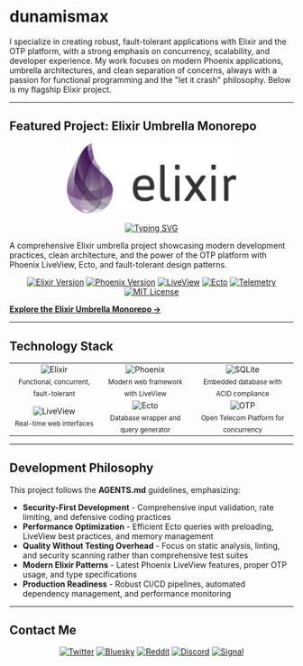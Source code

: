 # dunamismax

I specialize in creating robust, fault-tolerant applications with Elixir and the OTP platform, with a strong emphasis on concurrency, scalability, and developer experience. My work focuses on modern Phoenix applications, umbrella architectures, and clean separation of concerns, always with a passion for functional programming and the "let it crash" philosophy. Below is my flagship Elixir project.

---

## Featured Project: Elixir Umbrella Monorepo

<p align="center">
  <img src="https://github.com/elixir-lang/elixir-lang.github.com/raw/main/images/logo/logo.png" alt="Elixir Umbrella Monorepo Logo" width="300" />
</p>

<p align="center">
  <a href="https://github.com/dunamismax/elixir">
    <img src="https://readme-typing-svg.demolab.com/?font=Inter&weight=600&size=28&pause=1000&color=663399&center=true&vCenter=true&width=1200&height=90&lines=Modern+Elixir+Umbrella+Architecture;Phoenix+LiveView+1.1.2+%2B+Ecto+3.13.2;Comprehensive+Telemetry+%26+Monitoring;Interactive+Text+Adventure+Game+with+OTP;CLI+File+Processing+Tool+with+Shared+Logic;Clean+Separation+of+Concerns+%26+Domain+Logic;Comprehensive+CI%2FCD+with+GitHub+Actions;Code+Quality+with+Credo%2C+Dialyzer%2C+Sobelow;Fault-Tolerant+GenServer+%26+Supervision+Trees;Real-Time+Web+with+LiveView+Components;Production-Ready+Mix+Tasks+%26+Development+Setup;Open+Source+MIT+Licensed+Framework" alt="Typing SVG" />
  </a>
</p>

A comprehensive Elixir umbrella project showcasing modern development practices, clean architecture, and the power of the OTP platform with Phoenix LiveView, Ecto, and fault-tolerant design patterns.

<p align="center">
  <a href="https://elixir-lang.org/"><img src="https://img.shields.io/badge/Elixir-1.19+-663399.svg?logo=elixir&logoColor=white&style=for-the-badge" alt="Elixir Version"></a>
  <a href="https://phoenixframework.org/"><img src="https://img.shields.io/badge/Phoenix-1.7.21+-663399.svg?logo=phoenix-framework&logoColor=white&style=for-the-badge" alt="Phoenix Version"></a>
  <a href="https://hexdocs.pm/phoenix_live_view/"><img src="https://img.shields.io/badge/LiveView-1.1.2+-663399.svg?style=for-the-badge&logoColor=white" alt="LiveView"></a>
  <a href="https://hexdocs.pm/ecto/"><img src="https://img.shields.io/badge/Ecto-3.13.2+-663399.svg?style=for-the-badge&logoColor=white" alt="Ecto"></a>
  <a href="https://hex.pm/packages/telemetry"><img src="https://img.shields.io/badge/Telemetry-1.2+-663399.svg?style=for-the-badge&logoColor=white" alt="Telemetry"></a>
  <a href="https://opensource.org/licenses/MIT"><img src="https://img.shields.io/badge/License-MIT-663399.svg?style=for-the-badge&logoColor=white" alt="MIT License"></a>
</p>

[**Explore the Elixir Umbrella Monorepo →**](https://github.com/dunamismax/elixir)

---

## Technology Stack

<table align="center">
<tr>
<td align="center">
<img src="https://img.shields.io/badge/Language-Elixir_1.19+-663399?style=for-the-badge&logo=elixir&logoColor=white" alt="Elixir"><br>
<sub>Functional, concurrent, fault-tolerant</sub>
</td>
<td align="center">
<img src="https://img.shields.io/badge/Framework-Phoenix_1.7.21-663399?style=for-the-badge&logo=phoenix-framework&logoColor=white" alt="Phoenix"><br>
<sub>Modern web framework with LiveView</sub>
</td>
<td align="center">
<img src="https://img.shields.io/badge/Database-SQLite_3-663399?style=for-the-badge&logo=sqlite&logoColor=white" alt="SQLite"><br>
<sub>Embedded database with ACID compliance</sub>
</td>
</tr>
<tr>
<td align="center">
<img src="https://img.shields.io/badge/LiveView-1.1.2+-663399?style=for-the-badge&logoColor=white" alt="LiveView"><br>
<sub>Real-time web interfaces</sub>
</td>
<td align="center">
<img src="https://img.shields.io/badge/ORM-Ecto_3.13.2-663399?style=for-the-badge&logoColor=white" alt="Ecto"><br>
<sub>Database wrapper and query generator</sub>
</td>
<td align="center">
<img src="https://img.shields.io/badge/Platform-OTP-663399?style=for-the-badge&logoColor=white" alt="OTP"><br>
<sub>Open Telecom Platform for concurrency</sub>
</td>
</tr>
</table>

---

## Development Philosophy

This project follows the **AGENTS.md** guidelines, emphasizing:

- **Security-First Development** - Comprehensive input validation, rate limiting, and defensive coding practices
- **Performance Optimization** - Efficient Ecto queries with preloading, LiveView best practices, and memory management
- **Quality Without Testing Overhead** - Focus on static analysis, linting, and security scanning rather than comprehensive test suites
- **Modern Elixir Patterns** - Latest Phoenix LiveView features, proper OTP usage, and type specifications
- **Production Readiness** - Robust CI/CD pipelines, automated dependency management, and performance monitoring

---

## Contact Me

<p align="center">
  <a href="https://twitter.com/dunamismax" target="_blank"><img src="https://img.shields.io/badge/Twitter-663399.svg?&style=for-the-badge&logo=twitter&logoColor=white" alt="Twitter"></a>
  <a href="https://bsky.app/profile/dunamismax.bsky.social" target="_blank"><img src="https://img.shields.io/badge/Bluesky-663399?style=for-the-badge&logo=bluesky&logoColor=white" alt="Bluesky"></a>
  <a href="https://reddit.com/user/dunamismax" target="_blank"><img src="https://img.shields.io/badge/Reddit-663399.svg?&style=for-the-badge&logo=reddit&logoColor=white" alt="Reddit"></a>
  <a href="https://discord.com/users/dunamismax" target="_blank"><img src="https://img.shields.io/badge/Discord-663399.svg?style=for-the-badge&logo=discord&logoColor=white" alt="Discord"></a>
  <a href="https://signal.me/#p/+dunamismax.66" target="_blank"><img src="https://img.shields.io/badge/Signal-663399.svg?style=for-the-badge&logo=signal&logoColor=white" alt="Signal"></a>
</p>
